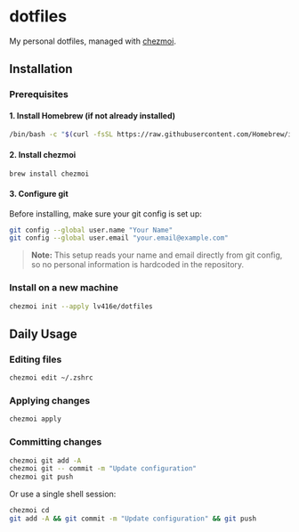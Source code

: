 # dotfiles

My personal dotfiles, managed with [chezmoi](https://www.chezmoi.io/).

## Installation

### Prerequisites

#### 1. Install Homebrew (if not already installed)

```sh
/bin/bash -c "$(curl -fsSL https://raw.githubusercontent.com/Homebrew/install/HEAD/install.sh)"
```

#### 2. Install chezmoi

```sh
brew install chezmoi
```

#### 3. Configure git

Before installing, make sure your git config is set up:

```sh
git config --global user.name "Your Name"
git config --global user.email "your.email@example.com"
```

> **Note:** This setup reads your name and email directly from git config, so no personal information is hardcoded in the repository.

### Install on a new machine

```sh
chezmoi init --apply lv416e/dotfiles
```

## Daily Usage

### Editing files

```sh
chezmoi edit ~/.zshrc
```

### Applying changes

```sh
chezmoi apply
```

### Committing changes

```sh
chezmoi git add -A
chezmoi git -- commit -m "Update configuration"
chezmoi git push
```

Or use a single shell session:

```sh
chezmoi cd
git add -A && git commit -m "Update configuration" && git push
```
